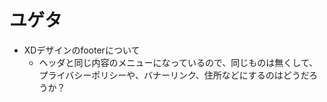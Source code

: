 # ユゲタ
- XDデザインのfooterについて
  - ヘッダと同じ内容のメニューになっているので、同じものは無くして、プライバシーポリシーや、バナーリンク、住所などにするのはどうだろうか？
  